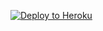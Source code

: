 ﻿
<p><a href="https://dashboard.heroku.com/new?template=https://github.com/kjuyheg/xray"> <img src="https://www.herokucdn.com/deploy/button.svg" alt="Deploy to Heroku" /></a></p>
